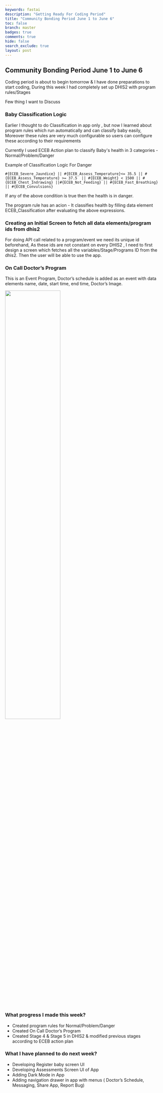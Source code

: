 ```yaml
---
keywords: fastai
description: "Getting Ready For Coding Period"
title: "Community Bonding Period June 1 to June 6"
toc: false
branch: master
badges: true
comments: true
hide: false
search_exclude: true
layout: post
---
```


## Community Bonding Period June 1 to June 6

Coding period is about to begin tomorrow & I have done preparations to start coding, During this week I had completely set up DHIS2 with program rules/Stages

Few thing I want to Discuss

### Baby Classification Logic

Earlier I thought to do Classification in app only , but now I learned about program rules which run automatically and can classify baby easily, Moreover these rules are very much configurable so users can configure these according to their requirements

Currently I used ECEB Action plan to classify Baby's health in 3 categories - Normal/Problem/Danger

Example of Classification Logic For Danger

`#{ECEB_Severe_Jaundice} || #{ECEB_Assess_Temperature}<= 35.5 || #{ECEB_Assess_Temperature} >= 37.5  || #{ECEB_Weight} < 1500 || #{ECEB_Chest_Indrawing} ||#{ECEB_Not_Feeding} || #{ECEB_Fast_Breathing} || #{ECEB_Convulsions}`

If any of the above condition is true then the health is in danger.

The program rule has an acion - It classifies health by filling data element ECEB_Classification after evaluating the above expressions.

### Creating an Initial Screen to fetch all data elements/program ids from dhis2

For doing API call related to a program/event we need its unique id beforehand, As these ids are not constant on every DHIS2 , I need to first design a screen which fetches all the variables/Stage/Programs ID from the dhis2. Then the user will be able to use the app.

### On Call Doctor’s Program

This is an Event Program, Doctor’s schedule is added as an event with data elements name, date, start time, end time, Doctor’s Image.

<img src="https://raw.githubusercontent.com/Darshpreet2000/My-Blog/master/images/on_call_doctors.png" width="60%"  > 




### What progress I made this week?

- Created program rules for Normal/Problem/Danger
- Created On Call Doctor’s Program
- Created Stage 4 & Stage 5 in DHIS2 & modified previous stages according to ECEB action plan

### What I have planned to do next week?

- Developing Register baby screen UI
- Developing Assessments Screen UI of App
- Adding Dark Mode in App
- Adding navigation drawer in app with menus ( Doctor’s Schedule, Messaging, Share App, Report Bug)
